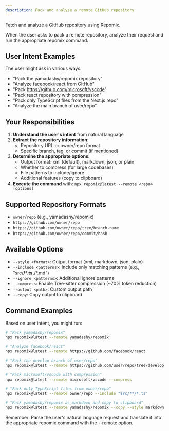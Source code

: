 ```yaml
---
description: Pack and analyze a remote GitHub repository
---
```


Fetch and analyze a GitHub repository using Repomix.

When the user asks to pack a remote repository, analyze their request and run the appropriate repomix command.

## User Intent Examples

The user might ask in various ways:
- "Pack the yamadashy/repomix repository"
- "Analyze facebook/react from GitHub"
- "Pack https://github.com/microsoft/vscode"
- "Pack react repository with compression"
- "Pack only TypeScript files from the Next.js repo"
- "Analyze the main branch of user/repo"

## Your Responsibilities

1. **Understand the user's intent** from natural language
2. **Extract the repository information**:
   - Repository URL or owner/repo format
   - Specific branch, tag, or commit (if mentioned)
3. **Determine the appropriate options**:
   - Output format: xml (default), markdown, json, or plain
   - Whether to compress (for large codebases)
   - File patterns to include/ignore
   - Additional features (copy to clipboard)
4. **Execute the command** with: `npx repomix@latest --remote <repo> [options]`

## Supported Repository Formats

- `owner/repo` (e.g., yamadashy/repomix)
- `https://github.com/owner/repo`
- `https://github.com/owner/repo/tree/branch-name`
- `https://github.com/owner/repo/commit/hash`

## Available Options

- `--style <format>`: Output format (xml, markdown, json, plain)
- `--include <patterns>`: Include only matching patterns (e.g., "src/**/*.ts,**/*.md")
- `--ignore <patterns>`: Additional ignore patterns
- `--compress`: Enable Tree-sitter compression (~70% token reduction)
- `--output <path>`: Custom output path
- `--copy`: Copy output to clipboard

## Command Examples

Based on user intent, you might run:

```bash
# "Pack yamadashy/repomix"
npx repomix@latest --remote yamadashy/repomix

# "Analyze facebook/react"
npx repomix@latest --remote https://github.com/facebook/react

# "Pack the develop branch of user/repo"
npx repomix@latest --remote https://github.com/user/repo/tree/develop

# "Pack microsoft/vscode with compression"
npx repomix@latest --remote microsoft/vscode --compress

# "Pack only TypeScript files from owner/repo"
npx repomix@latest --remote owner/repo --include "src/**/*.ts"

# "Pack yamadashy/repomix as markdown and copy to clipboard"
npx repomix@latest --remote yamadashy/repomix --copy --style markdown
```

Remember: Parse the user's natural language request and translate it into the appropriate repomix command with the --remote option.
